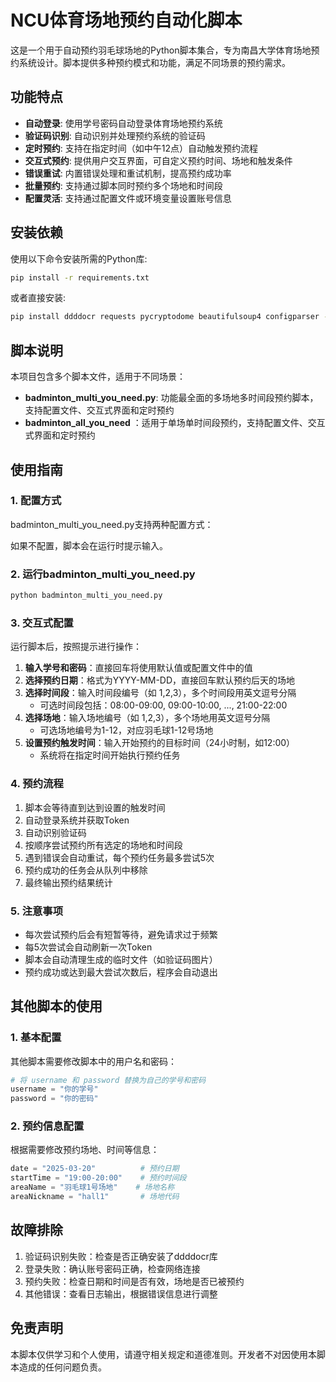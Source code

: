# NCU体育场地预约自动化脚本

这是一个用于自动预约羽毛球场地的Python脚本集合，专为南昌大学体育场地预约系统设计。脚本提供多种预约模式和功能，满足不同场景的预约需求。

## 功能特点

- **自动登录**: 使用学号密码自动登录体育场地预约系统
- **验证码识别**: 自动识别并处理预约系统的验证码
- **定时预约**: 支持在指定时间（如中午12点）自动触发预约流程
- **交互式预约**: 提供用户交互界面，可自定义预约时间、场地和触发条件
- **错误重试**: 内置错误处理和重试机制，提高预约成功率
- **批量预约**: 支持通过脚本同时预约多个场地和时间段
- **配置灵活**: 支持通过配置文件或环境变量设置账号信息

## 安装依赖

使用以下命令安装所需的Python库:

```bash
pip install -r requirements.txt
```

或者直接安装:

```bash
pip install ddddocr requests pycryptodome beautifulsoup4 configparser -i https://pypi.tuna.tsinghua.edu.cn/simple
```

## 脚本说明

本项目包含多个脚本文件，适用于不同场景：

- **badminton_multi_you_need.py**: 功能最全面的多场地多时间段预约脚本，支持配置文件、交互式界面和定时预约
- **badminton_all_you_need** ：适用于单场单时间段预约，支持配置文件、交互式界面和定时预约

## 使用指南

### 1. 配置方式

badminton_multi_you_need.py支持两种配置方式：



如果不配置，脚本会在运行时提示输入。

### 2. 运行badminton_multi_you_need.py

```bash
python badminton_multi_you_need.py
```

### 3. 交互式配置

运行脚本后，按照提示进行操作：

1. **输入学号和密码**：直接回车将使用默认值或配置文件中的值
2. **选择预约日期**：格式为YYYY-MM-DD，直接回车默认预约后天的场地
3. **选择时间段**：输入时间段编号（如 1,2,3），多个时间段用英文逗号分隔
   - 可选时间段包括：08:00-09:00, 09:00-10:00, ..., 21:00-22:00
4. **选择场地**：输入场地编号（如 1,2,3），多个场地用英文逗号分隔
   - 可选场地编号为1-12，对应羽毛球1-12号场地
5. **设置预约触发时间**：输入开始预约的目标时间（24小时制，如12:00）
   - 系统将在指定时间开始执行预约任务

### 4. 预约流程

1. 脚本会等待直到达到设置的触发时间
2. 自动登录系统并获取Token
3. 自动识别验证码
4. 按顺序尝试预约所有选定的场地和时间段
5. 遇到错误会自动重试，每个预约任务最多尝试5次
6. 预约成功的任务会从队列中移除
7. 最终输出预约结果统计

### 5. 注意事项

- 每次尝试预约后会有短暂等待，避免请求过于频繁
- 每5次尝试会自动刷新一次Token
- 脚本会自动清理生成的临时文件（如验证码图片）
- 预约成功或达到最大尝试次数后，程序会自动退出

## 其他脚本的使用

### 1. 基本配置

其他脚本需要修改脚本中的用户名和密码：

```python
# 将 username 和 password 替换为自己的学号和密码
username = "你的学号"
password = "你的密码"
```

### 2. 预约信息配置

根据需要修改预约场地、时间等信息：

```python
date = "2025-03-20"          # 预约日期
startTime = "19:00-20:00"    # 预约时间段
areaName = "羽毛球1号场地"    # 场地名称
areaNickname = "hall1"       # 场地代码
```


## 故障排除

1. 验证码识别失败：检查是否正确安装了ddddocr库
2. 登录失败：确认账号密码正确，检查网络连接
3. 预约失败：检查日期和时间是否有效，场地是否已被预约
4. 其他错误：查看日志输出，根据错误信息进行调整

## 免责声明

本脚本仅供学习和个人使用，请遵守相关规定和道德准则。开发者不对因使用本脚本造成的任何问题负责。
